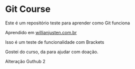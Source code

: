 # Git Course

Este é um repositório teste para aprender como Git funciona

Aprendido em [willianjusten.com.br](http://willianjusten.com.br)

Isso é um teste de funcionalidade com Brackets

Gostei do curso, da para ajudar com doação.


Alteração Guthub 2